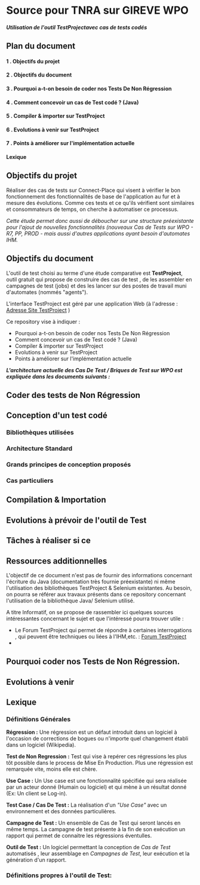 # Source pour TNRA sur GIREVE WPO
##### Utilisation de l'outil TestProjectavec cas de tests codés

## Plan du document
#### 1 . Objectifs du projet 
#### 2 . Objectifs du document
#### 3 . Pourquoi a-t-on besoin de coder nos Tests De Non Régression
#### 4 . Comment concevoir un cas de Test codé ? (Java)
#### 5 . Compiler & importer sur TestProject
#### 6 . Evolutions à venir sur TestProject
#### 7 . Points à améliorer sur l'implémentation actuelle


#### Lexique


## Objectifs du projet 

Réaliser des cas de tests sur Connect-Place qui visent à vérifier le bon fonctionnement des fonctionnalités de base de l'application au fur et à mesure des évolutions.
Comme ces tests et ce qu'ils vérifient sont similaires et consommateurs de temps, on cherche à automatiser ce processus.

*Cette étude permet donc aussi de déboucher sur une structure préexistante pour l'ajout de nouvelles fonctionnalités (nouveaux Cas de Tests sur WPO - R7, PP, PROD -  mais aussi d'autres applications ayant besoin d'automates IHM.*


## Objectifs du document

L'outil de test choisi au terme d'une étude comparative est **TestProject**, outil gratuit qui propose de construire des cas de test , de les assembler en campagnes de test (jobs) et des les lancer sur des postes de travail muni d'automates (nommés "agents"). 

L'interface TestProject est géré par une application Web (à l'adresse  : [Adresse Site TestProject](https://app.testproject.io/#/projects/)  )

Ce repository vise à indiquer :
- Pourquoi a-t-on besoin de coder nos Tests De Non Régression
- Comment concevoir un cas de Test codé ? (Java)
- Compiler & importer sur TestProject
- Evolutions à venir sur TestProject
- Points à améliorer sur l'implémentation actuelle

***L'architecture actuelle des Cas De Test / Briques de Test sur WPO est expliquée dans les documents suivants :***

## Coder des tests de Non Régression

## Conception d'un test codé
### Bibliothèques utilisées
### Architecture Standard
### Grands principes de conception proposés
### Cas particuliers

## Compilation & Importation

## Evolutions à prévoir de l'outil de Test

## Tâches à réaliser si ce

## Ressources additionnelles

L'objectif de ce document n'est pas de fournir des informations concernant l'écriture du Java (documentation très fournie préexistante) ni même l'utilisation des bibliothèques TestProject & Selenium existantes. Au besoin, on pourra se référer aux travaux présents dans ce repository concernant l'utilisation de la bibliothèque Java/ Selenium utilisé.

A titre Informatif, on se propose de rassembler ici quelques sources intéressantes concernant le sujet et que l'intéressé pourra trouver utile : 
- Le Forum TestProject qui permet de répondre à certaines interrogations , qui peuvent être techniques ou liées à l'IHM,etc. : [Forum TestProject](https://forum.testproject.io/)
- 

## Pourquoi coder nos Tests de Non Régression.





## Evolutions à venir

## Lexique

### Définitions Générales
**Régression :** Une régression est un défaut introduit dans un logiciel à l'occasion de corrections de bogues ou n'importe quel changement établi dans un logiciel (Wikipedia).

**Test de Non Regression :** Test qui vise à repérer ces régressions les plus tôt possible dans le process de Mise En Production. Plus une régression est remarquée vite, moins elle est chère.

**Use Case :** Un Use case est une fonctionnalité spécifiée qui sera réalisée par un acteur donné (Humain ou logiciel) et qui mène à un résultat donné (Ex: Un client se Log-in).

**Test Case / Cas De Test :** La réalisation d'un *"Use Case"* avec un environnement et des données particulières.

**Campagne de Test :** Un ensemble de Cas de Test qui seront lancés en même temps. La campagne de test présente à la fin de son exécution un rapport qui permet de connaitre les régressions éventulles.

**Outil de Test :** Un logiciel permettant la conception de *Cas de Test* automatisés , leur assemblage en *Campagnes de Test*, leur exécution et la génération d'un rapport.

### Définitions propres à l'outil de Test:

